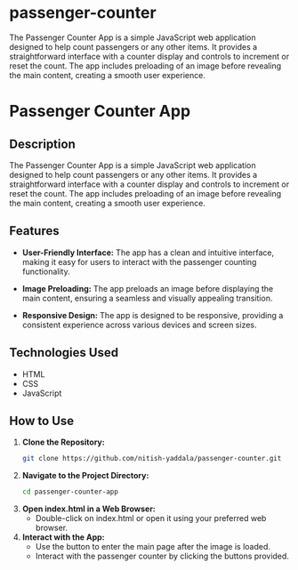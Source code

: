 # passenger-counter
The Passenger Counter App is a simple JavaScript web application designed to help count passengers or any other items. It provides a straightforward interface with a counter display and controls to increment or reset the count. The app includes preloading of an image before revealing the main content, creating a smooth user experience.

# Passenger Counter App

## Description

The Passenger Counter App is a simple JavaScript web application designed to help count passengers or any other items. It provides a straightforward interface with a counter display and controls to increment or reset the count. The app includes preloading of an image before revealing the main content, creating a smooth user experience.

## Features

- **User-Friendly Interface:**
  The app has a clean and intuitive interface, making it easy for users to interact with the passenger counting functionality.

- **Image Preloading:**
  The app preloads an image before displaying the main content, ensuring a seamless and visually appealing transition.

- **Responsive Design:**
  The app is designed to be responsive, providing a consistent experience across various devices and screen sizes.

## Technologies Used

- HTML
- CSS
- JavaScript

## How to Use

1. **Clone the Repository:**
   ```bash
   git clone https://github.com/nitish-yaddala/passenger-counter.git
   ```
2. **Navigate to the Project Directory:**
   ```bash
   cd passenger-counter-app
   ```
3. **Open index.html in a Web Browser:**
   - Double-click on index.html or open it using your preferred web browser.
4. **Interact with the App:**
   - Use the button to enter the main page after the image is loaded.
   - Interact with the passenger counter by clicking the buttons provided.
   
   
   
